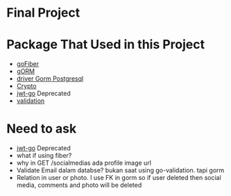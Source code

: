 # Final Project


# Package That Used in this Project

- [goFiber](https://github.com/gofiber/fiber/v2) 
- [gORM](https://gorm.io/docs/index.html)
- [driver Gorm Postgresql](https://github.com/go-gorm/postgres)
- [Crypto](https://pkg.go.dev/golang.org/x/crypto)
- [jwt-go](github.com/dgrijalva/jwt-go) Deprecated
- [validation](github.com/go-playground/validator/v10)

# Need to ask 
- [jwt-go](github.com/dgrijalva/jwt-go) Deprecated
- what if using fiber?
- why in GET /socialmedias ada profile image url
- Validate Email dalam databse? bukan saat using go-validation. tapi gorm
- Relation in user or photo. I use FK in gorm so if user deleted then social media, comments and photo will be deleted